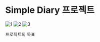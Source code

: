 <h1>Simple Diary 프로젝트</h1>


![1](https://github.com/rlaxodn322/SimpleDiary/assets/133329997/cfc2ea63-bc9e-441c-8aba-9d502f336654)
![2](https://github.com/rlaxodn322/SimpleDiary/assets/133329997/dec36982-8ee3-4faf-a34c-0c328aeff474)
![3](https://github.com/rlaxodn322/SimpleDiary/assets/133329997/126d4895-4daa-435c-a1e0-7d3c209a0e1f)

프로젝트의 목표

